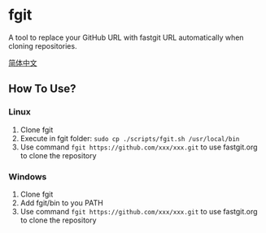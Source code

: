 # fgit

A tool to replace your GitHub URL with fastgit URL automatically when cloning repositories.

[简体中文](./README-zh_CN.md)

## How To Use?

### Linux
1. Clone fgit
2. Execute in fgit folder: `sudo cp ./scripts/fgit.sh /usr/local/bin`
3. Use command `fgit https://github.com/xxx/xxx.git` to use fastgit.org to clone the repository

### Windows
1. Clone fgit
2. Add fgit/bin to you PATH
3. Use command `fgit https://github.com/xxx/xxx.git` to use fastgit.org to clone the repository
